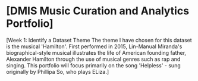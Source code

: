 # \[DMIS Music Curation and Analytics Portfolio\]
\[Week 1: Identify a Dataset Theme
The theme I have chosen for this dataset is the musical 'Hamilton'. First performed in 2015, Lin-Manual Miranda's biographical-style musical illustrates the life of American founding father, Alexander Hamilton through the use of musical genres such as rap and singing. This portfolio will focus primarily on the song 'Helpless' - sung originally by Phillipa So, who plays ELiza.\]
